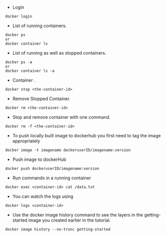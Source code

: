 - Login 
```
docker login
```
- List of running containers.
```
docker ps
or 
docker container ls
```

- List of running as well as stopped containers.
```
docker ps -a
or
docker container ls -a
```

- Container .
```
docker stop <the-container-id>
```

- Remove Stopped Container.
```
docker rm <the-container-id>
```

 - Stop and remove container with one command.
```
docker rm -f <the-container-id>
```

- To push locally built image to dockerhub you first need to tag the image appropriately 
```
docker image -t imagename dockeruserID/imagename:version
```

- Push image to dockerHub
```
docker push dockeruserID/imagename:version
```

- Run commands in a running container 
```
docker exec <container-id> cat /data.txt
```

- You can watch the logs using
```
docker logs <container-id>
```

- Use the docker image history command to see the layers in the getting-started image you created earlier in the tutorial.
```
docker image history --no-trunc getting-started 
```